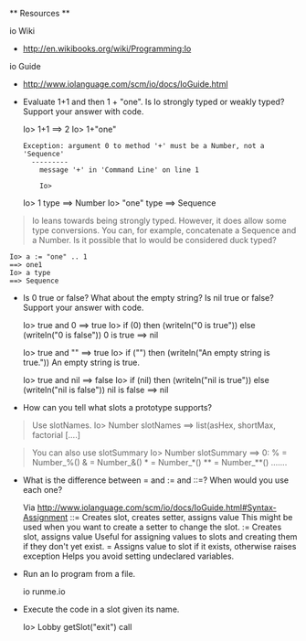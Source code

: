 ** Resources **

io Wiki
- http://en.wikibooks.org/wiki/Programming:Io

io Guide
- http://www.iolanguage.com/scm/io/docs/IoGuide.html

* Evaluate 1+1 and then 1 + "one". Is Io strongly typed or weakly typed? Support your answer with code.


	Io> 1+1
	==> 2
	Io> 1+"one"

	  Exception: argument 0 to method '+' must be a Number, not a 'Sequence'
		---------
		  message '+' in 'Command Line' on line 1

		  Io> 

	Io> 1 type
	==> Number
	Io> "one" type
	==> Sequence

> Io leans towards being strongly typed. However, it does allow some type conversions. 
> You can, for example, concatenate a Sequence and a Number.
> Is it possible that Io would be considered duck typed?

	Io> a := "one" .. 1
	==> one1
	Io> a type
	==> Sequence

* Is 0 true or false? What about the empty string? Is nil true or false? Support your answer with code.

	Io> true and 0
	==> true
	Io> if (0) then (writeln("0 is true")) else (writeln("0 is false"))
	0 is true
	==> nil

	Io> true and ""
	==> true
	Io> if ("") then (writeln("An empty string is true."))
	An empty string is true.

	Io> true and nil
	==> false
	Io> if (nil) then (writeln("nil is true")) else (writeln("nil is false"))
	nil is false
	==> nil

* How can you tell what slots a prototype supports?

> Use slotNames.
	Io> Number slotNames
	==> list(asHex, shortMax, factorial [....]

> You can also use slotSummary
	Io> Number slotSummary
	==>  0:
	%                = Number_%()
	&                = Number_&()
	*                = Number_*()
	**               = Number_**()
	.......

* What is the difference between = and := and ::=? When would you use each one?

	Via http://www.iolanguage.com/scm/io/docs/IoGuide.html#Syntax-Assignment
	::=	 Creates slot, creates setter, assigns value
	 This might be used when you want to create a setter to change the slot.
	:=	 Creates slot, assigns value
	 Useful for assigning values to slots and creating them if they don't yet exist.
	=	 Assigns value to slot if it exists, otherwise raises exception
	 Helps you avoid setting undeclared variables.

* Run an Io program from a file.

	io runme.io

* Execute the code in a slot given its name.

	Io> Lobby getSlot("exit") call
